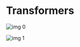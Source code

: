 # Transformers

![img 0](https://i.imgur.com/h3U7OL4.jpg)

![img 1](https://i.imgur.com/17IWx7J.jpg)


